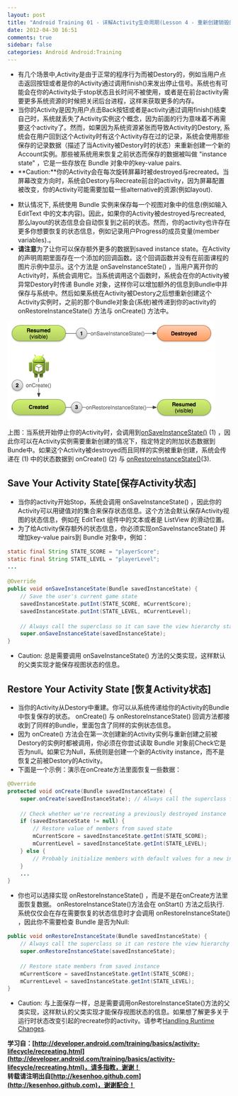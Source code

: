 ```yaml
---
layout: post
title: "Android Training 01 - 详解Activity生命周期(Lesson 4 - 重新创建销毁的activity)"
date: 2012-04-30 16:51
comments: true
sidebar: false
categories: Android Android:Training
---
```


* 有几个场景中,Activity是由于正常的程序行为而被Destory的，例如当用户点击返回按钮或者是你的Activity通过调用finish()来发出停止信号。系统也有可能会在你的Activity处于stop状态且长时间不被使用，或者是在前台activity需要更多系统资源的时候把关闭后台进程，这样来获取更多的内存。
* 当你的Activity是因为用户点击Back按钮或者是activity通过调用finish()结束自己时，系统就丢失了Activity实例这个概念，因为前面的行为意味着不再需要这个activity了。然而，如果因为系统资源紧张而导致Activity的Destory, 系统会在用户回到这个Activity时有这个Activity存在过的记录，系统会使用那些保存的记录数据（描述了当Activity被Destory时的状态）来重新创建一个新的Account实例。那些被系统用来恢复之前状态而保存的数据被叫做 "instance state" ，它是一些存放在 Bundle 对象中的key-value pairs.
* **Caution:**你的Activity会在每次旋转屏幕时被destroyed与recreated。当屏幕改变方向时，系统会Destory与Recreate前台的activity，因为屏幕配置被改变，你的Activity可能需要加载一些alternative的资源(例如layout).
<!-- more -->
* 默认情况下, 系统使用 Bundle 实例来保存每一个视图对象中的信息(例如输入EditText 中的文本内容)。因此，如果你的Activity被destroyed与recreated, 那么layout的状态信息会自动恢复到之前的状态。然而，你的activity也许存在更多你想要恢复的状态信息，例如记录用户Progress的成员变量(member variables).。
* **请注意**为了让你可以保存额外更多的数据到saved instance state。在Activity的声明周期里面存在一个添加的回调函数。这个回调函数并没有在前面课程的图片示例中显示。这个方法是 onSaveInstanceState() ，当用户离开你的Activity时，系统会调用它。当系统调用这个函数时，系统会在你的Activity被异常Destory时传递 Bundle 对象，这样你可以增加额外的信息到Bundle中并保存与系统中。然后如果系统在Activity被Destory之后想重新创建这个Activity实例时，之前的那个Bundle对象会(系统)被传递到你的activity的 onRestoreInstanceState() 方法与 onCreate() 方法中。

![basic-lifecycle-savestate](/images/articles/basic-lifecycle-savestate.png)

上图：当系统开始停止你的Activity时，会调用到[onSaveInstanceState()](http://developer.android.com/reference/android/app/Activity.html#onSaveInstanceState(android.os.Bundle)) (1) ，因此你可以在Activity实例需要重新创建的情况下，指定特定的附加状态数据到Bunde中。如果这个Activity被destroyed而且同样的实例被重新创建，系统会传递在 (1) 中的状态数据到 onCreate()  (2) 与 [onRestoreInstanceState()](http://developer.android.com/reference/android/app/Activity.html#onRestoreInstanceState(android.os.Bundle))(3).

## Save Your Activity State[保存Activity状态]
* 当你的activity开始Stop，系统会调用 onSaveInstanceState() ，因此你的Activity可以用键值对的集合来保存状态信息。这个方法会默认保存Activity视图的状态信息，例如在 EditText 组件中的文本或者是 ListView 的滑动位置。
* 为了给Activity保存额外的状态信息，你必须实现onSaveInstanceState() 并增加key-value pairs到 Bundle 对象中，例如：
```java
static final String STATE_SCORE = "playerScore";
static final String STATE_LEVEL = "playerLevel";
...

@Override
public void onSaveInstanceState(Bundle savedInstanceState) {
    // Save the user's current game state
    savedInstanceState.putInt(STATE_SCORE, mCurrentScore);
    savedInstanceState.putInt(STATE_LEVEL, mCurrentLevel);
    
    // Always call the superclass so it can save the view hierarchy state
    super.onSaveInstanceState(savedInstanceState);
}
```
* Caution: 总是需要调用 onSaveInstanceState() 方法的父类实现，这样默认的父类实现才能保存视图状态的信息。

## Restore Your Activity State [恢复Activity状态]
* 当你的Activity从Destory中重建。你可以从系统传递给你的Activity的Bundle中恢复保存的状态。 onCreate() 与 onRestoreInstanceState() 回调方法都接收到了同样的Bundle，里面包含了同样的实例状态信息。
* 因为 onCreate() 方法会在第一次创建新的Activity实例与重新创建之前被Destory的实例时都被调用，你必须在你尝试读取 Bundle 对象前Check它是否为null。如果它为Null，系统则是创建一个新的Activity instance，而不是恢复之前被Destory的Activity。
* 下面是一个示例：演示在onCreate方法里面恢复一些数据：
```java
@Override
protected void onCreate(Bundle savedInstanceState) {
    super.onCreate(savedInstanceState); // Always call the superclass first
   
    // Check whether we're recreating a previously destroyed instance
    if (savedInstanceState != null) {
        // Restore value of members from saved state
        mCurrentScore = savedInstanceState.getInt(STATE_SCORE);
        mCurrentLevel = savedInstanceState.getInt(STATE_LEVEL);
    } else {
        // Probably initialize members with default values for a new instance
    }
    ...
}
```
* 你也可以选择实现 onRestoreInstanceState()  ，而是不是在onCreate方法里面恢复数据。 onRestoreInstanceState()方法会在 onStart() 方法之后执行. 系统仅仅会在存在需要恢复的状态信息时才会调用 onRestoreInstanceState() ，因此你不需要检查 Bundle 是否为Null:
```java
public void onRestoreInstanceState(Bundle savedInstanceState) {
    // Always call the superclass so it can restore the view hierarchy
    super.onRestoreInstanceState(savedInstanceState);
   
    // Restore state members from saved instance
    mCurrentScore = savedInstanceState.getInt(STATE_SCORE);
    mCurrentLevel = savedInstanceState.getInt(STATE_LEVEL);
}
```
* Caution: 与上面保存一样，总是需要调用onRestoreInstanceState()方法的父类实现，这样默认的父类实现才能保存视图状态的信息。如果想了解更多关于运行时状态改变引起的recreate你的activity。请参考[Handling Runtime Changes](http://developer.android.com/guide/topics/resources/runtime-changes.html).


**学习自：[http://developer.android.com/training/basics/activity-lifecycle/recreating.html](http://developer.android.com/training/basics/activity-lifecycle/recreating.html)，请多指教，谢谢！**  
**转载请注明出自[http://kesenhoo.github.com](http://kesenhoo.github.com)，谢谢配合！**






